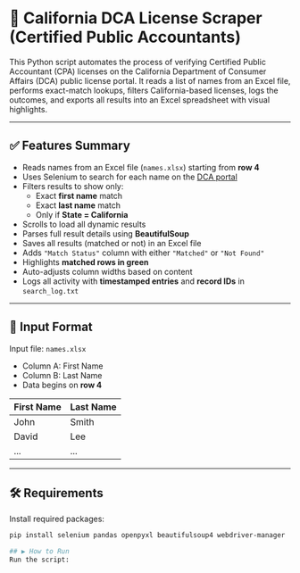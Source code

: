# 🧾 California DCA License Scraper (Certified Public Accountants)

This Python script automates the process of verifying Certified Public Accountant (CPA) licenses on the California Department of Consumer Affairs (DCA) public license portal. It reads a list of names from an Excel file, performs exact-match lookups, filters California-based licenses, logs the outcomes, and exports all results into an Excel spreadsheet with visual highlights.

---

## ✅ Features Summary

- Reads names from an Excel file (`names.xlsx`) starting from **row 4**
- Uses Selenium to search for each name on the [DCA portal](https://search.dca.ca.gov/)
- Filters results to show only:
  - Exact **first name** match
  - Exact **last name** match
  - Only if **State = California**
- Scrolls to load all dynamic results
- Parses full result details using **BeautifulSoup**
- Saves all results (matched or not) in an Excel file
- Adds `"Match Status"` column with either `"Matched"` or `"Not Found"`
- Highlights **matched rows in green**
- Auto-adjusts column widths based on content
- Logs all activity with **timestamped entries** and **record IDs** in `search_log.txt`

---

## 📂 Input Format

Input file: `names.xlsx`  
- Column A: First Name  
- Column B: Last Name  
- Data begins on **row 4**

| First Name | Last Name |
|------------|-----------|
| John       | Smith     |
| David      | Lee       |
| ...        | ...       |

---

## 🛠 Requirements

Install required packages:

```bash
pip install selenium pandas openpyxl beautifulsoup4 webdriver-manager

## ▶️ How to Run
Run the script: